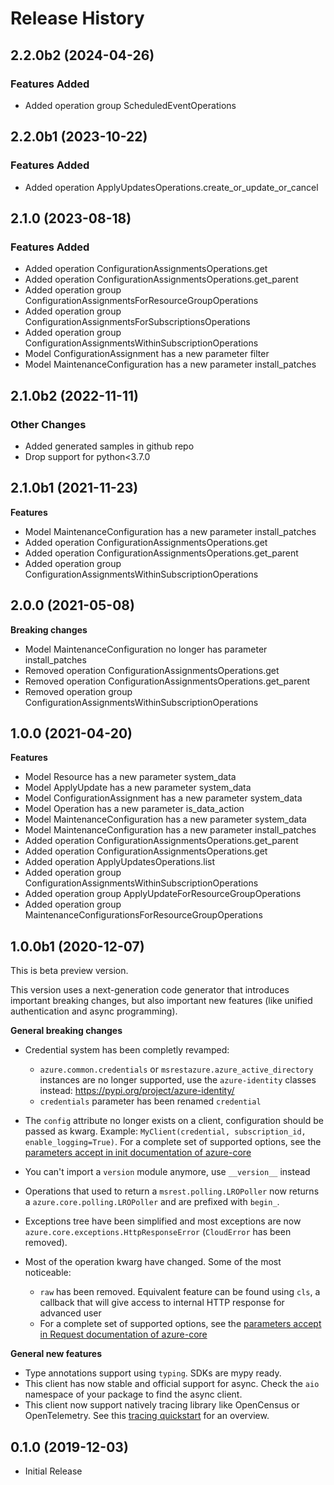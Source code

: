 # Release History

## 2.2.0b2 (2024-04-26)

### Features Added

  - Added operation group ScheduledEventOperations

## 2.2.0b1 (2023-10-22)

### Features Added

  - Added operation ApplyUpdatesOperations.create_or_update_or_cancel

## 2.1.0 (2023-08-18)

### Features Added

  - Added operation ConfigurationAssignmentsOperations.get
  - Added operation ConfigurationAssignmentsOperations.get_parent
  - Added operation group ConfigurationAssignmentsForResourceGroupOperations
  - Added operation group ConfigurationAssignmentsForSubscriptionsOperations
  - Added operation group ConfigurationAssignmentsWithinSubscriptionOperations
  - Model ConfigurationAssignment has a new parameter filter
  - Model MaintenanceConfiguration has a new parameter install_patches

## 2.1.0b2 (2022-11-11)

### Other Changes

  - Added generated samples in github repo
  - Drop support for python<3.7.0

## 2.1.0b1 (2021-11-23)

**Features**

  - Model MaintenanceConfiguration has a new parameter install_patches
  - Added operation ConfigurationAssignmentsOperations.get
  - Added operation ConfigurationAssignmentsOperations.get_parent
  - Added operation group ConfigurationAssignmentsWithinSubscriptionOperations

## 2.0.0 (2021-05-08)

**Breaking changes**

  - Model MaintenanceConfiguration no longer has parameter install_patches
  - Removed operation ConfigurationAssignmentsOperations.get
  - Removed operation ConfigurationAssignmentsOperations.get_parent
  - Removed operation group ConfigurationAssignmentsWithinSubscriptionOperations

## 1.0.0 (2021-04-20)

**Features**

  - Model Resource has a new parameter system_data
  - Model ApplyUpdate has a new parameter system_data
  - Model ConfigurationAssignment has a new parameter system_data
  - Model Operation has a new parameter is_data_action
  - Model MaintenanceConfiguration has a new parameter system_data
  - Model MaintenanceConfiguration has a new parameter install_patches
  - Added operation ConfigurationAssignmentsOperations.get_parent
  - Added operation ConfigurationAssignmentsOperations.get
  - Added operation ApplyUpdatesOperations.list
  - Added operation group ConfigurationAssignmentsWithinSubscriptionOperations
  - Added operation group ApplyUpdateForResourceGroupOperations
  - Added operation group MaintenanceConfigurationsForResourceGroupOperations

## 1.0.0b1 (2020-12-07)

This is beta preview version.

This version uses a next-generation code generator that introduces important breaking changes, but also important new features (like unified authentication and async programming).

**General breaking changes**

- Credential system has been completly revamped:

  - `azure.common.credentials` or `msrestazure.azure_active_directory` instances are no longer supported, use the `azure-identity` classes instead: https://pypi.org/project/azure-identity/
  - `credentials` parameter has been renamed `credential`

- The `config` attribute no longer exists on a client, configuration should be passed as kwarg. Example: `MyClient(credential, subscription_id, enable_logging=True)`. For a complete set of
  supported options, see the [parameters accept in init documentation of azure-core](https://github.com/Azure/azure-sdk-for-python/blob/main/sdk/core/azure-core/CLIENT_LIBRARY_DEVELOPER.md#available-policies)
- You can't import a `version` module anymore, use `__version__` instead
- Operations that used to return a `msrest.polling.LROPoller` now returns a `azure.core.polling.LROPoller` and are prefixed with `begin_`.
- Exceptions tree have been simplified and most exceptions are now `azure.core.exceptions.HttpResponseError` (`CloudError` has been removed).
- Most of the operation kwarg have changed. Some of the most noticeable:

  - `raw` has been removed. Equivalent feature can be found using `cls`, a callback that will give access to internal HTTP response for advanced user
  - For a complete set of
  supported options, see the [parameters accept in Request documentation of azure-core](https://github.com/Azure/azure-sdk-for-python/blob/main/sdk/core/azure-core/CLIENT_LIBRARY_DEVELOPER.md#available-policies)

**General new features**

- Type annotations support using `typing`. SDKs are mypy ready.
- This client has now stable and official support for async. Check the `aio` namespace of your package to find the async client.
- This client now support natively tracing library like OpenCensus or OpenTelemetry. See this [tracing quickstart](https://github.com/Azure/azure-sdk-for-python/tree/main/sdk/core/azure-core-tracing-opentelemetry) for an overview.

## 0.1.0 (2019-12-03)

  - Initial Release
